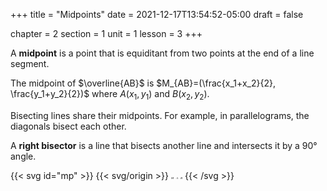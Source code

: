 +++
title = "Midpoints"
date = 2021-12-17T13:54:52-05:00
draft = false

chapter = 2
section = 1
unit = 1
lesson = 3
+++

A **midpoint** is a point that is equiditant from two points at the end of a line segment.

The midpoint of $\overline{AB}$ is $M_{AB}=(\frac{x_1+x_2}{2}, \frac{y_1+y_2}{2})$
where
$A(x_1, y_1)$
and
$B(x_2, y_2)$.

Bisecting lines share their midpoints. For example, in parallelograms, the diagonals bisect each other.

A **right bisector** is a line that bisects another line and intersects it by a $90°$ angle.

{{< svg id="mp" >}}
{{< svg/origin >}}
	<path d="M25 50 L75 50" stroke="#000" />
	<path d="M40 46 l0 8 m-5 -8 l0 8" stroke="#000" />
	<path d="M65 46 l0 8 m-5 -8 l0 8" stroke="#000" />
	<circle cx="50" cy="50" r="2" fill="#000"/>
	<circle cx="25" cy="50" r="2" fill="#000"/>
	<circle cx="75" cy="50" r="2" fill="#000"/>
	<text x="50" y="45" style="font: italic 5px serif;">M</text>
	<text x="25" y="45" style="font: italic 5px serif;">A</text>
	<text x="75" y="45" style="font: italic 5px serif;">B</text>
{{< /svg >}}
